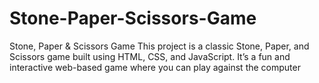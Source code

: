 # Stone-Paper-Scissors-Game
Stone, Paper &amp; Scissors Game This project is a classic Stone, Paper, and Scissors game built using HTML, CSS, and JavaScript. It’s a fun and interactive web-based game where you can play against the computer
